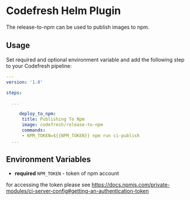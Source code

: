 # Codefresh Helm Plugin

The release-to-npm can be used to publish images to npm. 

## Usage

Set required and optional environment variable and add the following step to your Codefresh pipeline:

```yaml
---
version: '1.0'

steps:

  ...

     deploy_to_npm:  
      title: Publishing To Npm 
      image: codefresh/release-to-npm
      commands:
      - NPM_TOKEN=${{NPM_TOKEN}} npm run ci-publish 
  ...

```

## Environment Variables

- **required** `NPM_TOKEN` - token of npm account

for accessing the token please see https://docs.npmjs.com/private-modules/ci-server-config#getting-an-authentication-token


